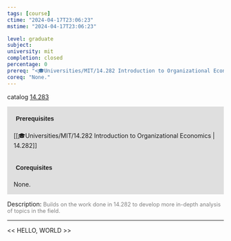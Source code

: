 ```yaml
---
tags: [course]
ctime: "2024-04-17T23:06:23"
mstime: "2024-04-17T23:06:23"

level: graduate
subject: 
university: mit
completion: closed
percentage: 0
prereq: "<🎓Universities/MIT/14.282 Introduction to Organizational Economics>"
coreq: "None."
---
```


catalog [14.283](http://student.mit.edu/catalog/m14a.html#14.283)

<span style="display: block; padding: 15px; background-color: rgb(100, 100, 100, 0.2);"><font id="m_prereq933_0" style="display: block; font-family: Arial, sans-serif; font-weight: bold; padding: 5px">Prerequisites</font><br><span id="prereq933_0">[[🎓Universities/MIT/14.282 Introduction to Organizational Economics | 14.282]]</span></span>
<span style="display: block; padding: 15px; background-color: rgb(100, 100, 100, 0.2);"><font id="m_coreq933_0" style="display: block; font-family: Arial, sans-serif; font-weight: bold; padding: 5px">Corequisites</font><br><span id="coreq933_0">None.</span></span>

<font style="">Description:</font>
<font style="color: grey; font-size: 0.8rem;">Builds on the work done in 14.282 to develop more in-depth analysis of topics in the field.</font>



---

<< HELLO, WORLD >>
